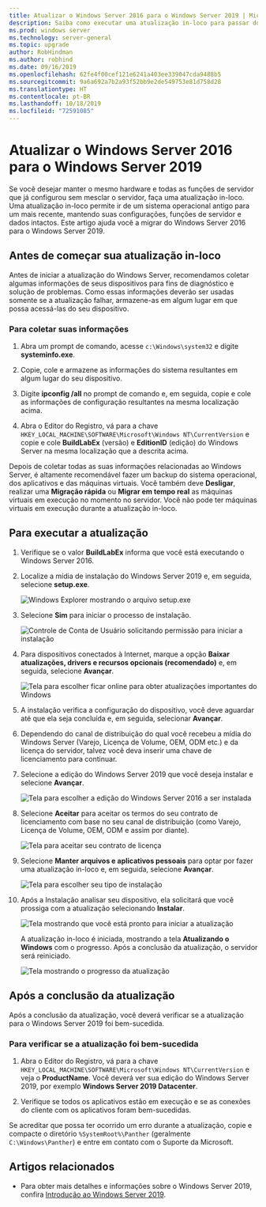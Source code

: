 ```yaml
---
title: Atualizar o Windows Server 2016 para o Windows Server 2019 | Microsoft Docs
description: Saiba como executar uma atualização in-loco para passar do Windows Server 2016 para o Windows Server 2019.
ms.prod: windows server
ms.technology: server-general
ms.topic: upgrade
author: RobHindman
ms.author: robhind
ms.date: 09/16/2019
ms.openlocfilehash: 62fe4f00cef121e6241a403ee339047cda9488b5
ms.sourcegitcommit: 9a6a692a7b2a93f52bb9e2de549753e81d758d28
ms.translationtype: HT
ms.contentlocale: pt-BR
ms.lasthandoff: 10/18/2019
ms.locfileid: "72591085"
---
```

# <a name="upgrade-windows-server-2016-to-windows-server-2019"></a>Atualizar o Windows Server 2016 para o Windows Server 2019

Se você desejar manter o mesmo hardware e todas as funções de servidor que já configurou sem mesclar o servidor, faça uma atualização in-loco. Uma atualização in-loco permite ir de um sistema operacional antigo para um mais recente, mantendo suas configurações, funções de servidor e dados intactos. Este artigo ajuda você a migrar do Windows Server 2016 para o Windows Server 2019.

## <a name="before-you-begin-your-in-place-upgrade"></a>Antes de começar sua atualização in-loco

Antes de iniciar a atualização do Windows Server, recomendamos coletar algumas informações de seus dispositivos para fins de diagnóstico e solução de problemas. Como essas informações deverão ser usadas somente se a atualização falhar, armazene-as em algum lugar em que possa acessá-las do seu dispositivo.

### <a name="to-collect-your-info"></a>Para coletar suas informações

1. Abra um prompt de comando, acesse `c:\Windows\system32` e digite **systeminfo.exe**.

2. Copie, cole e armazene as informações do sistema resultantes em algum lugar do seu dispositivo.

3. Digite **ipconfig /all** no prompt de comando e, em seguida, copie e cole as informações de configuração resultantes na mesma localização acima.

4. Abra o Editor do Registro, vá para a chave `HKEY_LOCAL_MACHINE\SOFTWARE\Microsoft\Windows NT\CurrentVersion` e copie e cole **BuildLabEx** (versão) e **EditionID** (edição) do Windows Server na mesma localização que a descrita acima.

Depois de coletar todas as suas informações relacionadas ao Windows Server, é altamente recomendável fazer um backup do sistema operacional, dos aplicativos e das máquinas virtuais. Você também deve **Desligar**, realizar uma **Migração rápida** ou **Migrar em tempo real** as máquinas virtuais em execução no momento no servidor. Você não pode ter máquinas virtuais em execução durante a atualização in-loco.

## <a name="to-perform-the-upgrade"></a>Para executar a atualização

1. Verifique se o valor **BuildLabEx** informa que você está executando o Windows Server 2016.

2. Localize a mídia de instalação do Windows Server 2019 e, em seguida, selecione **setup.exe**.

    ![Windows Explorer mostrando o arquivo setup.exe](media/upgrade-2016-2019/setup-2019.png)

3. Selecione **Sim** para iniciar o processo de instalação.

    ![Controle de Conta de Usuário solicitando permissão para iniciar a instalação](media/upgrade-2016-2019/start-setup-uac-box.png)

4. Para dispositivos conectados à Internet, marque a opção **Baixar atualizações, drivers e recursos opcionais (recomendado)** e, em seguida, selecione **Avançar**.

    ![Tela para escolher ficar online para obter atualizações importantes do Windows](media/upgrade-2016-2019/online-updates-win-setup.png)

5. A instalação verifica a configuração do dispositivo, você deve aguardar até que ela seja concluída e, em seguida, selecionar **Avançar**.

6. Dependendo do canal de distribuição do qual você recebeu a mídia do Windows Server (Varejo, Licença de Volume, OEM, ODM etc.) e da licença do servidor, talvez você deva inserir uma chave de licenciamento para continuar.

7. Selecione a edição do Windows Server 2019 que você deseja instalar e selecione **Avançar**.

    ![Tela para escolher a edição do Windows Server 2016 a ser instalada](media/upgrade-2016-2019/select-os-edition.png)

8. Selecione **Aceitar** para aceitar os termos do seu contrato de licenciamento com base no seu canal de distribuição (como Varejo, Licença de Volume, OEM, ODM e assim por diante).

    ![Tela para aceitar seu contrato de licença](media/upgrade-2016-2019/license-terms.png)

9. Selecione **Manter arquivos e aplicativos pessoais** para optar por fazer uma atualização in-loco e, em seguida, selecione **Avançar**.

    ![Tela para escolher seu tipo de instalação](media/upgrade-2016-2019/choose-install-upgrade.png)

10. Após a Instalação analisar seu dispositivo, ela solicitará que você prossiga com a atualização selecionando **Instalar**.

    ![Tela mostrando que você está pronto para iniciar a atualização](media/upgrade-2016-2019/ready-to-install.png)

    A atualização in-loco é iniciada, mostrando a tela **Atualizando o Windows** com o progresso. Após a conclusão da atualização, o servidor será reiniciado.

    ![Tela mostrando o progresso da atualização](media/upgrade-2016-2019/upgrading-windows-with-progress.png)

## <a name="after-your-upgrade-is-done"></a>Após a conclusão da atualização

Após a conclusão da atualização, você deverá verificar se a atualização para o Windows Server 2019 foi bem-sucedida.

### <a name="to-make-sure-your-upgrade-was-successful"></a>Para verificar se a atualização foi bem-sucedida

1. Abra o Editor do Registro, vá para a chave `HKEY_LOCAL_MACHINE\SOFTWARE\Microsoft\Windows NT\CurrentVersion` e veja o **ProductName**. Você deverá ver sua edição do Windows Server 2019, por exemplo **Windows Server 2019 Datacenter**.

2. Verifique se todos os aplicativos estão em execução e se as conexões do cliente com os aplicativos foram bem-sucedidas.

Se acreditar que possa ter ocorrido um erro durante a atualização, copie e compacte o diretório `%SystemRoot%\Panther` (geralmente `C:\Windows\Panther`) e entre em contato com o Suporte da Microsoft.

## <a name="related-articles"></a>Artigos relacionados

- Para obter mais detalhes e informações sobre o Windows Server 2019, confira [Introdução ao Windows Server 2019](https://docs.microsoft.com/windows-server/get-started-19/get-started-19).
